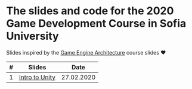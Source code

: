 # The slides and code for the 2020 Game Development Course in Sofia University

Slides inspired by the [Game Engine Architecture](https://nikoladimitroff.github.io/Game-Engine-Architecture/) course slides ❤️

| # | Slides                                                                                                           | Date       |
|---| ---------------------------------------------------------------------------------------------------------------- |:----------:|
| 1 | [Intro to Unity](https://ivan-vankov.github.io/GameDevCourse/Slides/Intro%20to%20Unity.html) | 27.02.2020 |

